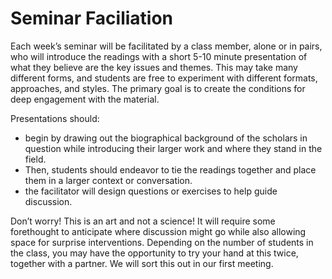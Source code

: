 # Seminar Faciliation

Each week’s seminar will be facilitated by a class member, alone or in pairs, who will introduce the readings with a short 5-10 minute presentation of what they believe are the key issues and themes. This may take many different forms, and students are free to experiment with different formats, approaches, and styles. The primary goal is to create the conditions for deep engagement with the material.&#x20;

Presentations should:&#x20;

* begin by drawing out the biographical background of the scholars in question while introducing their larger work and where they stand in the field.&#x20;
* Then, students should endeavor to tie the readings together and place them in a larger context or conversation.&#x20;
* the facilitator will design questions or exercises to help guide discussion.

Don’t worry! This is an art and not a science! It will require some forethought to anticipate where discussion might go while also allowing space for surprise interventions. Depending on the number of students in the class, you may have the opportunity to try your hand at this twice, together with a partner. We will sort this out in our first meeting.
